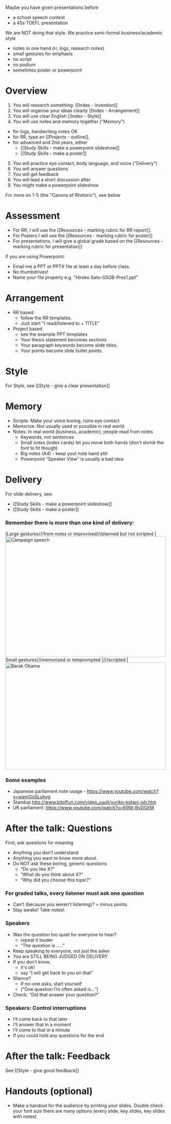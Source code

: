 Maybe you have given presentations before
* a school speech contest
* a 45s TOEFL presentation

We are NOT doing that style. We practice semi-formal business/academic style
* notes in one hand (rr, logs, research notes)
* small gestures for emphasis 
* no script
* no podium
* sometimes poster or powerpoint


# Overview 
1) You will research something: [[Index - Invention]]
2) You will organise your ideas clearly [[Index - Arrangement]]
3) You will use clear English [[Index - Style]]
4) You will use notes and memory together ("Memory")
* for logs, handwriting notes OK
* for RR, type an [[Projects - outline]], 
* for advanced and 2nd years, either
    * [[Study Skills - make a powerpoint slideshow]]
    * [[Study Skills - make a poster]]
5) You will practice eye contact, body language, and voice ("Delivery")
6) You will answer questions
7) You will get feedback
8) You will lead a short discussion after 
9) You _might_ make a powerpoint slideshow

For more on 1-5 (the "Canons of Rhetoric"), see below

# Assessment


* For RR, I will use the [[Resources - marking rubric for RR report]]. 
* For Posters I will use the [[Resources - marking rubric for poster]]
* For presentations, I will give a global grade based on the [[Resources - marking rubric for presentation]]

If you are using Powerpoint:
* Email me a PPT or PPTX file at least a day before class. 
* No thumbdrives! 
* Name your file properly e.g. "Hiroko Sato-SSGB-Pres1.ppt"


# Arrangement
* RR based: 
    * follow the RR templates. 
    * Just start "I read/listened to +  TITLE"
* Project based
    * see the example PPT templates
    * Your thesis statement becomes sections
    * Your paragraph keywords become slide titles. 
    * Your points become slide bullet points. 

# Style
For Style, see [[Style - give a clear presentation]]


# Memory
* Scripts: Make your voice boring, ruins eye contact
* Memorize: Not usually used or possible in real world 
* Notes: In real world (business, academic), people read from notes
    * Keywords, not sentences
    * Small notes (index cards) let you move both hands (don't shrink the font to fit though)
    * Big notes (A4) - keep yout note hand still
    * Powerpoint “Speaker View” is usually a bad idea


# Delivery
For slide delivery, see: 
* [[Study Skills - make a powerpoint slideshow]]
* [[Study Skills - make a poster]]

### Remember there is more than one kind of delivery: 
|Large gestures///from notes or improvised///planned but not scripted | <a data-flickr-embed="true"  href="https://www.flickr.com/photos/mikeanderson720/1410207134/in/photolist-39BFs7-ozXy6A-bkdaZv-4qkJPK-EqPHc-9S7ifH-6p9iNi-9S7eMH-5renzC-4hHqas-4qMaUN-4NiALp-5S1mk5-5zyZ8a-5RVZSH-kAVnzV-qVtMQF-5xBJUH-rb1wm1-iUWzkh-e2ikFi-5yvYd2-qMyGs6-qv9Gun-8MJnJJ-mNJMMp-5vfQh4-5zVdke-8MJp2A-8MFkFP-qDifD3-dnBuWB-8nTYbT-8MFcJB-qeB7XJ-drkPN2-9moxrU-ohtzFT-e26W7e-dSP1TE-qgTudu-dRFCZz-p92EmS-npijQK-o1WwgW-nyeumt-mw7eFQ-5zAdp3-8MFibe-dqmYdu" title="Campaign speech"><img src="https://c7.staticflickr.com/2/1006/1410207134_ccc8ca74d0.jpg" width="500" height="375" alt="Campaign speech"></a>
Small gestures///memorized or teleprompted
|///scripted | <a data-flickr-embed="true"  href="https://www.flickr.com/photos/qodio/6861188422/in/photolist-bsioh7-5j42vC-dQjVzw-5VFQY5-bbWonH-dX7xxY-6KkHqH-6WxybL-oTCMZ1-bFdg7M-5UAevE-8MJp2A-4qor2C-5hbtfU-6u1gPU-5h4ALr-6Kmfrr-dpZQSk-dm8DLW-4z9a4g-6KqhiW-4mbAwM-5zyuuK-8MFcJB-5TbH65-5UvG1q-5TXAuG-d7Dj5j-4qLaj2-6PJnhL-5h6Zom-dq132T-dq13NN-5U63NS-bDwS9K-5zxxr4-5TWLRY-5TEVqg-5heU2A-mH1qXd-dq18F6-dro2jF-dqmYdu-5hSWBQ-4FYf5H-dm8Euf-5hdqZU-5zwNTa-6Kqeas-dzoJmc" title="Barak Obama"><img src="https://c7.staticflickr.com/8/7179/6861188422_2930b0d6f4.jpg" width="500" height="333" alt="Barak Obama"></a>

### Some examples
* Japanese parliament note usage - https://www.youtube.com/watch?v=wamGoSLuhyg
* Standup http://www.bitoffun.com/video_vault/yuriko-kotani-ish.htm
* UK parliament: https://www.youtube.com/watch?v=65Nt-ByDGEM



# After the talk: Questions 
First, ask questions for meaning
* Anything you don’t understand
* Anything you want to know more about.
* Do NOT ask these boring, generic questions
    * “Do you like X?”
    * “What do you think about X?”
    * “Why did you choose this topic?”

### For graded talks, every listener must ask one question
* Can't (because you weren't listening)? = minus points.
* Stay awake! Take notes!

### Speakers
* Was the question too quiet for everyone to hear?
    * repeat it louder
    * “The question is …..”
* Keep speaking to everyone, not just the asker
* You are STILL BEING JUDGED ON DELIVERY
* If you don’t know, 
    * it's ok!
    * say “I will get back to you on that”
* Silence? 
    * If no-one asks, start yourself 
    * ("One question I’m often asked is…”)
* Check: “Did that answer your question?”

### Speakers: Control interruptions
* I’ll come back to that later.
* I’ll answer that in a moment
* I’ll come to that in a minute
* If you could hold any questions for the end


# After the talk: Feedback 
See [[Style - give good feedback]]

# Handouts (optional)
* Make a handout for the audience by printing your slides. 
Double check your font size
there are many options (every slide, key slides, key slides with notes)






